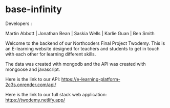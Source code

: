# base-infinity
Developers :

Martin Abbott | Jonathan Bean | Saskia Wells | Karlie Guan | Ben Smith

Welcome to the backend of our Northcoders Final Project Twodemy. This is an E-learning website designed for teachers and students to get in touch with each other for learning different skills.

The data was created with mongodb and the API was created with mongoose and javascript. 

Here is the link to our API: https://e-learning-platform-2c3s.onrender.com/api/

Here is the link to our full stack web application: https://twodemy.netlify.app/
